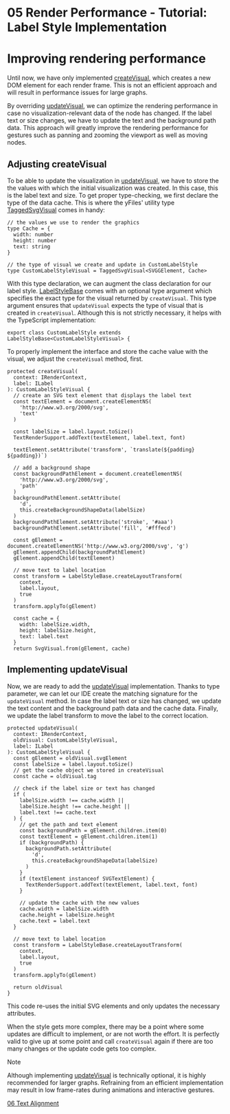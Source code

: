 <!--
 //////////////////////////////////////////////////////////////////////////////
 // @license
 // This file is part of yFiles for HTML 2.6.
 // Use is subject to license terms.
 //
 // Copyright (c) 2000-2023 by yWorks GmbH, Vor dem Kreuzberg 28,
 // 72070 Tuebingen, Germany. All rights reserved.
 //
 //////////////////////////////////////////////////////////////////////////////
-->
# 05 Render Performance - Tutorial: Label Style Implementation

# Improving rendering performance

Until now, we have only implemented [createVisual](https://docs.yworks.com/yfileshtml/#/api/LabelStyleBase#LabelStyleBase-method-createVisual), which creates a new DOM element for each render frame. This is not an efficient approach and will result in performance issues for large graphs.

By overriding [updateVisual](https://docs.yworks.com/yfileshtml/#/api/LabelStyleBase#LabelStyleBase-method-updateVisual), we can optimize the rendering performance in case no visualization-relevant data of the node has changed. If the label text or size changes, we have to update the text and the background path data. This approach will greatly improve the rendering performance for gestures such as panning and zooming the viewport as well as moving nodes.

## Adjusting createVisual

To be able to update the visualization in [updateVisual](https://docs.yworks.com/yfileshtml/#/api/LabelStyleBase#LabelStyleBase-method-updateVisual), we have to store the the values with which the initial visualization was created. In this case, this is the label text and size. To get proper type-checking, we first declare the type of the data cache. This is where the yFiles' utility type [TaggedSvgVisual](https://docs.yworks.com/yfileshtml/#/api/TaggedSvgVisual) comes in handy:

```
// the values we use to render the graphics
type Cache = {
  width: number
  height: number
  text: string
}

// the type of visual we create and update in CustomLabelStyle
type CustomLabelStyleVisual = TaggedSvgVisual<SVGGElement, Cache>
```

With this type declaration, we can augment the class declaration for our label style. [LabelStyleBase](https://docs.yworks.com/yfileshtml/#/api/LabelStyleBase) comes with an optional type argument which specifies the exact type for the visual returned by `createVisual`. This type argument ensures that `updateVisual` expects the type of visual that is created in `createVisual`. Although this is not strictly necessary, it helps with the TypeScript implementation:

```
export class CustomLabelStyle extends LabelStyleBase<CustomLabelStyleVisual> {
```

To properly implement the interface and store the cache value with the visual, we adjust the `createVisual` method, first.

```
protected createVisual(
  context: IRenderContext,
  label: ILabel
): CustomLabelStyleVisual {
  // create an SVG text element that displays the label text
  const textElement = document.createElementNS(
    'http://www.w3.org/2000/svg',
    'text'
  )

  const labelSize = label.layout.toSize()
  TextRenderSupport.addText(textElement, label.text, font)

  textElement.setAttribute('transform', `translate(${padding} ${padding})`)

  // add a background shape
  const backgroundPathElement = document.createElementNS(
    'http://www.w3.org/2000/svg',
    'path'
  )
  backgroundPathElement.setAttribute(
    'd',
    this.createBackgroundShapeData(labelSize)
  )
  backgroundPathElement.setAttribute('stroke', '#aaa')
  backgroundPathElement.setAttribute('fill', '#fffecd')

  const gElement = document.createElementNS('http://www.w3.org/2000/svg', 'g')
  gElement.appendChild(backgroundPathElement)
  gElement.appendChild(textElement)

  // move text to label location
  const transform = LabelStyleBase.createLayoutTransform(
    context,
    label.layout,
    true
  )
  transform.applyTo(gElement)

  const cache = {
    width: labelSize.width,
    height: labelSize.height,
    text: label.text
  }
  return SvgVisual.from(gElement, cache)
```

## Implementing updateVisual

Now, we are ready to add the [updateVisual](https://docs.yworks.com/yfileshtml/#/api/LabelStyleBase#LabelStyleBase-method-updateVisual) implementation. Thanks to type parameter, we can let our IDE create the matching signature for the `updateVisual` method. In case the label text or size has changed, we update the text content and the background path data and the cache data. Finally, we update the label transform to move the label to the correct location.

```
protected updateVisual(
  context: IRenderContext,
  oldVisual: CustomLabelStyleVisual,
  label: ILabel
): CustomLabelStyleVisual {
  const gElement = oldVisual.svgElement
  const labelSize = label.layout.toSize()
  // get the cache object we stored in createVisual
  const cache = oldVisual.tag

  // check if the label size or text has changed
  if (
    labelSize.width !== cache.width ||
    labelSize.height !== cache.height ||
    label.text !== cache.text
  ) {
    // get the path and text element
    const backgroundPath = gElement.children.item(0)
    const textElement = gElement.children.item(1)
    if (backgroundPath) {
      backgroundPath.setAttribute(
        'd',
        this.createBackgroundShapeData(labelSize)
      )
    }
    if (textElement instanceof SVGTextElement) {
      TextRenderSupport.addText(textElement, label.text, font)
    }

    // update the cache with the new values
    cache.width = labelSize.width
    cache.height = labelSize.height
    cache.text = label.text
  }

  // move text to label location
  const transform = LabelStyleBase.createLayoutTransform(
    context,
    label.layout,
    true
  )
  transform.applyTo(gElement)

  return oldVisual
}
```

This code re-uses the initial SVG elements and only updates the necessary attributes.

When the style gets more complex, there may be a point where some updates are difficult to implement, or are not worth the effort. It is perfectly valid to give up at some point and call `createVisual` again if there are too many changes or the update code gets too complex.

Note

Although implementing [updateVisual](https://docs.yworks.com/yfileshtml/#/api/LabelStyleBase#LabelStyleBase-method-updateVisual) is technically optional, it is highly recommended for larger graphs. Refraining from an efficient implementation may result in low frame-rates during animations and interactive gestures.

[06 Text Alignment](../../tutorial-style-implementation-label/06-text-alignment/)
